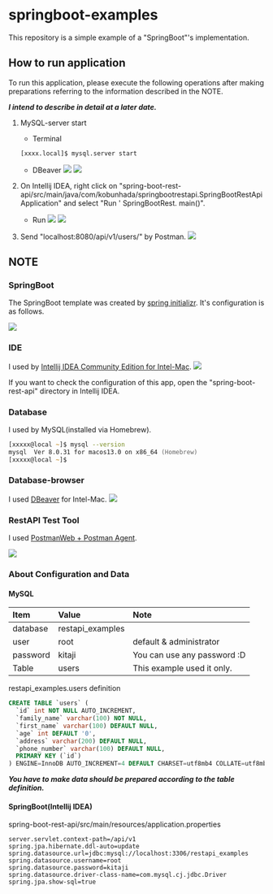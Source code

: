 # springboot-examples
This repository is a simple example of a "SpringBoot"'s implementation.



## How to run application

To run this application, please execute the following operations after making preparations referring to the information described in the NOTE.

***I intend to describe in detail at a later date.***

1. MySQL-server start
    - Terminal
    ```zsh
    [xxxx.local]$ mysql.server start
    ```
    - DBeaver
    ![](./docs/assets/dbeaver-connect.png)
    ![](./docs/assets/dbeaver-config.png)

2. On Intellij IDEA, right click on "spring-boot-rest-api/src/main/java/com/kobunhada/springbootrestapi.SpringBootRestApiApplication" and select "Run ' SpringBootRest. main()".
    - Run
    ![](./docs/assets/run01.png)
    ![](./docs/assets/run02.png)
3. Send "localhost:8080/api/v1/users/" by Postman.
    ![](./docs/assets/postman.png)

## NOTE

### SpringBoot

The SpringBoot template was created by [spring initializr](https://start.spring.io/). It's configuration is as follows.

![](./docs/assets/spring-initializr.png)

### IDE
I used by [Intellij IDEA Community Edition for Intel-Mac](https://www.jetbrains.com/idea/).
![](./docs/assets/Intellij-version.png)

If you want to check the configuration of this app, open the "spring-boot-rest-api" directory in Intellij IDEA.

### Database

I used by MySQL(installed via Homebrew).

```zsh
[xxxxx@local ~]$ mysql --version
mysql  Ver 8.0.31 for macos13.0 on x86_64 (Homebrew)
[xxxxx@local ~]$
```

### Database-browser
I used [DBeaver](https://dbeaver.io/download/) for Intel-Mac.
![](./docs/assets/dbeaver-version.png)

### RestAPI Test Tool
I used [PostmanWeb + Postman Agent](https://www.postman.com/).

![](./docs/assets/postman.png)

### About Configuration and Data

#### MySQL

|Item|Value|Note|
|:---|:---|:---|
|database|restapi_examples||
|user|root|default & administrator|
|password|kitaji|You can use any password :D|
|Table|users|This example used it only.|

restapi_examples.users definition

```sql
CREATE TABLE `users` (
  `id` int NOT NULL AUTO_INCREMENT,
  `family_name` varchar(100) NOT NULL,
  `first_name` varchar(100) DEFAULT NULL,
  `age` int DEFAULT '0',
  `address` varchar(200) DEFAULT NULL,
  `phone_number` varchar(100) DEFAULT NULL,
  PRIMARY KEY (`id`)
) ENGINE=InnoDB AUTO_INCREMENT=4 DEFAULT CHARSET=utf8mb4 COLLATE=utf8mb4_0900_ai_ci COMMENT='for RestAPI''s demo table.';

```
***You have to make data should be prepared according to the table definition.***


#### SpringBoot(Intellij IDEA)

spring-boot-rest-api/src/main/resources/application.properties
```
server.servlet.context-path=/api/v1
spring.jpa.hibernate.ddl-auto=update
spring.datasource.url=jdbc:mysql://localhost:3306/restapi_examples
spring.datasource.username=root
spring.datasource.password=kitaji
spring.datasource.driver-class-name=com.mysql.cj.jdbc.Driver
spring.jpa.show-sql=true
```
